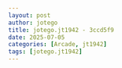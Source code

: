 ```yaml
---
layout: post
author: jotego
title: jotego.jt1942 - 3ccd5f9
date: 2025-07-05
categories: [Arcade, jt1942]
tags: [jotego.jt1942]
---
```


